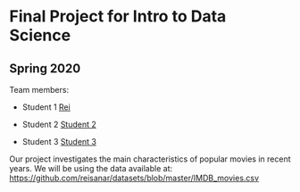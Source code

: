 # Final Project for Intro to Data Science

## Spring 2020

Team members: 

- Student 1 [Rei](mailto:rsanchezarias@floridapoly.edu)

- Student 2 [Student 2](mailto:student2@floridapoly.edu)

- Student 3 [Student 3](mailto:student3@floridapoly.edu)


Our project investigates the main characteristics of popular movies in recent years.
We will be using the data available at: 
<https://github.com/reisanar/datasets/blob/master/IMDB_movies.csv> 